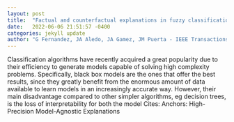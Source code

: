 ```yaml
---
layout: post
title:  "Factual and counterfactual explanations in fuzzy classification trees"
date:   2022-06-06 21:51:57 -0400
categories: jekyll update
author: "G Fernandez, JA Aledo, JA Gamez, JM Puerta - IEEE Transactions on Fuzzy Systems, 2022"
---
```

Classification algorithms have recently acquired a great popularity due to their efficiency to generate models capable of solving high complexity problems. Specifically, black box models are the ones that offer the best results, since they greatly benefit from the enormous amount of data available to learn models in an increasingly accurate way. However, their main disadvantage compared to other simpler algorithms, eg decision trees, is the loss of interpretability for both the model 
Cites: Anchors: High-Precision Model-Agnostic Explanations